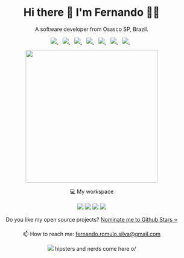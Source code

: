 <h1 align='center'>
  Hi there 👋 I'm Fernando 👨‍💻
</h1>

<p align='center'>
  A software developer from Osasco SP, Brazil.
</p>

<p align='center'>
  
  <a href="https://www.linkedin.com/in/fernando-romulo-da-silva-253678136/">
    <img src="https://img.shields.io/badge/linkedin-%230077B5.svg?&style=for-the-badge&logo=linkedin&logoColor=white" />
  </a>&nbsp;&nbsp;
  <a href="http://www.cambly.com/en/certificate/verify/7331dc16">
    <img src="https://img.shields.io/badge/Cambly-orange?&style=for-the-badge&logo=cambly&logoColor=white" />
  </a>&nbsp;&nbsp;   
  <a href="https://www.instagram.com/fernandoromuloda">
    <img src="https://img.shields.io/badge/instagram-%23E4405F.svg?&style=for-the-badge&logo=instagram&logoColor=white" />        
  </a>&nbsp;&nbsp;
  <a href="https://www.facebook.com/fernando.romulodasilva">
    <img src="https://img.shields.io/badge/Facebook-1877F2?style=for-the-badge&logo=facebook&logoColor=white" />        
  </a>&nbsp;&nbsp;
  <a href="https://twitter.com/intent/follow?screen_name=nandao_romulo">
    <img src="https://img.shields.io/badge/Twitter-1DA1F2?style=for-the-badge&logo=twitter&logoColor=white" />        
  </a>&nbsp;&nbsp;
  <a href="https://stackoverflow.com/users/9867064/fernando">
    <img src="https://img.shields.io/badge/Stack_Overflow-FE7A16?style=for-the-badge&logo=stack-overflow&logoColor=white" />        
  </a>&nbsp;&nbsp;
  <a href="https://www.facebook.com/fernando.romulodasilva">
    <img src="https://img.shields.io/badge/Steam-000000?style=for-the-badge&logo=steam&logoColor=white" />        
  </a>&nbsp;&nbsp;
</p>

<p align='center'>
  <a href="#"><img src="https://github-readme-stats.vercel.app/api?username=fernando-romulo-silva&show_icons=true&count_private=true&theme=dark" width="350"></a>
</p>

<p align='center'>
  💻 My workspace<br/><br/>
  <img src="https://img.shields.io/badge/ubuntu-%2020.04-red?&style=for-the-badge&logo=linux&logoColor=white" />
  <img src="https://img.shields.io/badge/ryzen-%203900x-red?&style=for-the-badge&logo=amd&logoColor=white" />
  <img src="https://img.shields.io/badge/RAM-64GB-red?&style=for-the-badge&logoColor=white" />
  <img src="https://img.shields.io/badge/Randeon-%20RX550-red?&style=for-the-badge&logo=amd&logoColor=white" />
</p>

<p align='center'>
  Do you like my open source projects? <a href='https://stars.github.com/nominate/'>Nominate me to Github Stars ⭐</a>
</p>

<!-- <details align='center'>
  <summary>:zap: My workspace specs</summary>
</details>-->

<p align='center'>
  📫 How to reach me: <a href='mailto:fernando.romulo.silva@gmail.com'>fernando.romulo.silva@gmail.com</a>
</p>
<p align='center'>
  <a href="#"><img src="https://badges.pufler.dev/visits/alexandresanlim/alexandresanlim"></a> hipsters and nerds come here o/
</p>
